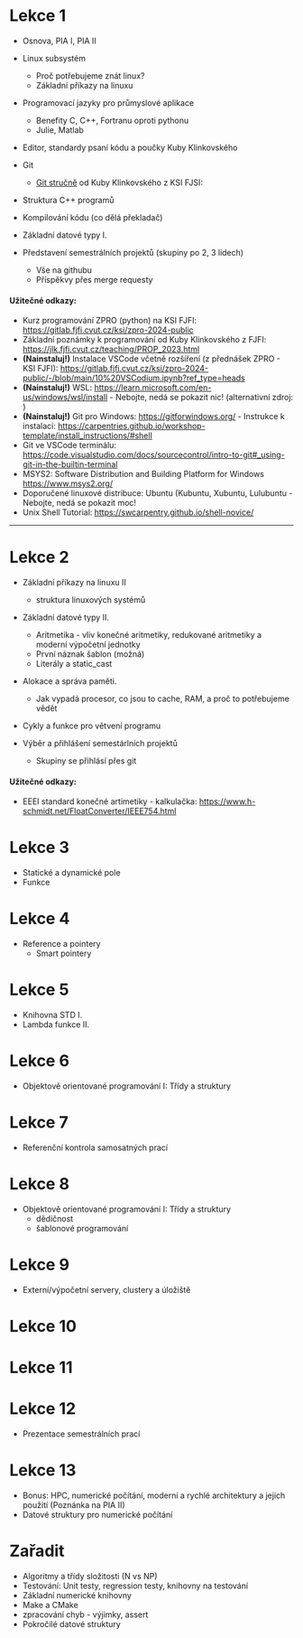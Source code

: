# Lekce 1

- Osnova, PIA I, PIA II

- Linux subsystém
   - Proč potřebujeme znát linux?
   - Základní příkazy na linuxu

- Programovací jazyky pro průmyslové aplikace
   - Benefity C, C++, Fortranu oproti pythonu
   - Julie, Matlab

- Editor, standardy psaní kódu a poučky Kuby Klinkovského

- Git
   - [Git stručně](https://jlk.fjfi.cvut.cz/teaching/PROP_2024/git.html) od Kuby Klinkovského z KSI FJSI:

- Struktura C++ programů
- Kompilování kódu (co dělá překladač)

- Základní datové typy I.

- Představení semestrálních projektů (skupiny po 2, 3 lidech)
   - Vše na githubu
   - Příspěkvy přes merge requesty

#### Užitečné odkazy:

- Kurz programování ZPRO (python) na KSI FJFI: https://gitlab.fjfi.cvut.cz/ksi/zpro-2024-public
- Základní poznámky k programování od Kuby Klinkovského z FJFI: https://jlk.fjfi.cvut.cz/teaching/PROP_2023.html
- __(Nainstaluj!)__ Instalace VSCode včetně rozšíření (z přednášek ZPRO - KSI FJFI): https://gitlab.fjfi.cvut.cz/ksi/zpro-2024-public/-/blob/main/10%20VSCodium.ipynb?ref_type=heads
- __(Nainstaluj!)__ WSL: https://learn.microsoft.com/en-us/windows/wsl/install - Nebojte, nedá se pokazit nic! (alternativní zdroj: )
- __(Nainstaluj!)__ Git pro Windows: https://gitforwindows.org/ - Instrukce k instalaci: https://carpentries.github.io/workshop-template/install_instructions/#shell
- Git ve VSCode terminálu: https://code.visualstudio.com/docs/sourcecontrol/intro-to-git#_using-git-in-the-builtin-terminal
- MSYS2: Software Distribution and Building Platform for Windows  https://www.msys2.org/
- Doporučené linuxové distribuce: Ubuntu (Kubuntu, Xubuntu, Lulubuntu - Nebojte, nedá se pokazit moc!
- Unix Shell Tutorial: https://swcarpentry.github.io/shell-novice/

---

# Lekce 2

- Základní příkazy na linuxu II
   - struktura linuxových systémů

- Základní datové typy II.
   - Aritmetika - vliv konečné aritmetiky, redukované aritmetiky a moderní výpočetní jednotky
   - První náznak šablon (možná)
   - Literály a static_cast

- Alokace a správa paměti.
   - Jak vypadá procesor, co jsou to cache, RAM, a proč to potřebujeme vědět

- Cykly a funkce pro větvení programu

- Výběr a přihlášení semestárlních projektů
   - Skupiny se přihlásí přes git

#### Užitečné odkazy:
- EEEI standard konečné artimetiky - kalkulačka: https://www.h-schmidt.net/FloatConverter/IEEE754.html

# Lekce 3

- Statické a dynamické pole
- Funkce

# Lekce 4

- Reference a pointery
   - Smart pointery

# Lekce 5

- Knihovna STD I.
- Lambda funkce II.

# Lekce 6

- Objektově orientované programování I: Třídy a struktury

# Lekce 7

- Referenční kontrola samosatných prací

# Lekce 8

- Objektově orientované programování I: Třídy a struktury
   - dědičnost
   - šablonové programování

# Lekce 9

- Externí/výpočetní servery, clustery a úložiště


# Lekce 10


# Lekce 11


# Lekce 12

- Prezentace semestrálních prací

# Lekce 13

- Bonus: HPC, numerické počítání, moderní a rychlé architektury a jejich použití
  (Poznánka na PIA II)
- Datové struktury pro numerické počítání

# Zařadit

- Algoritmy a třídy složitosti (N vs NP)
- Testování: Unit testy, regression testy, knihovny na testování
- Základní numerické knihovny
- Make a CMake
- zpracování chyb - výjimky, assert
- Pokročilé datové struktury
